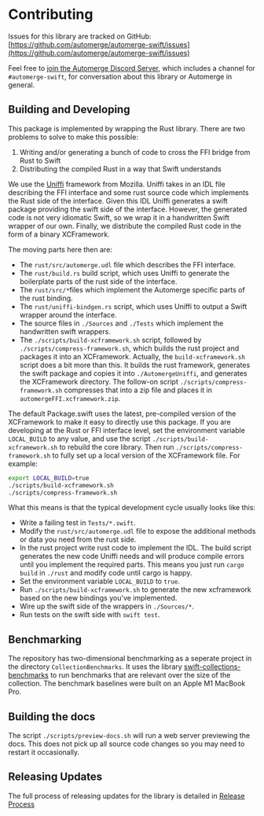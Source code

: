 # Contributing

Issues for this library are tracked on GitHub: [https://github.com/automerge/automerge-swift/issues](https://github.com/automerge/automerge-swift/issues)

Feel free to [join the Automerge Discord Server](https://discord.gg/HrpnPAU5zx), which includes a channel for `#automerge-swift`, for conversation about this library or Automerge in general.

## Building and Developing

This package is implemented by wrapping the Rust library.
There are two problems to solve to make this possible:

1. Writing and/or generating a bunch of code to cross the FFI bridge from Rust to Swift
2. Distributing the compiled Rust in a way that Swift understands

We use the [Uniffi](https://mozilla.github.io/uniffi-rs/) framework from Mozilla.
Uniffi takes in an IDL file describing the FFI interface and some rust source code which implements the Rust side of the interface.
Given this IDL Uniffi generates a swift package providing the swift side of the interface.
However, the generated code is not very idiomatic Swift, so we wrap it in a handwritten Swift wrapper of our own.
Finally, we distribute the compiled Rust code in the form of a binary XCFramework.

The moving parts here then are:

* The `rust/src/automerge.udl` file which describes the FFI interface.
* The `rust/build.rs` build script, which uses Uniffi to generate the boilerplate parts of the rust side of the interface.
* The `rust/src/*`files which implement the Automerge specific parts of the rust binding.
* The `rust/uniffi-bindgen.rs` script, which uses Uniffi to output a Swift wrapper around the interface.
* The source files in `./Sources` and `./Tests` which implement the handwritten swift wrappers.
* The `./scripts/build-xcframework.sh` script, followed by `./scripts/compress-framework.sh`, which builds the rust project and packages it into an XCFramework.
Actually, the `build-xcframework.sh` script does a bit more than this.
It builds the rust framework, generates the swift package and copies it into `./AutomergeUniffi`, and generates the XCFramework directory.
The follow-on script `./scripts/compress-framework.sh` compresses that into a zip file and places it in `automergeFFI.xcframework.zip`.

The default Package.swift uses the latest, pre-compiled version of the XCFramework to make it easy to directly use this package.
If you are developing at the Rust or FFI interface level, set the environment variable `LOCAL_BUILD` to any value, and use the script `./scripts/build-xcframework.sh` to rebuild the core library.
Then run `./scripts/compress-framework.sh` to fully set up a local version of the XCFramework file.
For example:

```bash
export LOCAL_BUILD=true
./scripts/build-xcframework.sh
./scripts/compress-framework.sh
```

What this means is that the typical development cycle usually looks like this:

* Write a failing test in `Tests/*.swift`.
* Modify the `rust/src/automerge.udl` file to expose the additional methods or data you need from the rust side.
* In the rust project write rust code to implement the IDL. The build script generates the new code Uniffi needs and will produce compile errors until you implement the required parts. This means you just run `cargo build` in `./rust` and modify code until cargo is happy.
* Set the environment variable `LOCAL_BUILD` to `true`.
* Run `./scripts/build-xcframework.sh` to generate the new xcframework based on the new bindings you've implemented.
* Wire up the swift side of the wrappers in `./Sources/*`.
* Run tests on the swift side with `swift test`.

## Benchmarking

The repository has two-dimensional benchmarking as a seperate project in the directory `CollectionBenchmarks`.
It uses the library [swift-collections-benchmarks](https://github.com/apple/swift-collections-benchmark) to run benchmarks that are relevant over the size of the collection.
The benchmark baselines were built on an Apple M1 MacBook Pro.

## Building the docs

The script `./scripts/preview-docs.sh` will run a web server previewing the docs.
This does not pick up all source code changes so you may need to restart it occasionally.

## Releasing Updates

The full process of releasing updates for the library is detailed in [Release Process](./notes/release-process.md)
